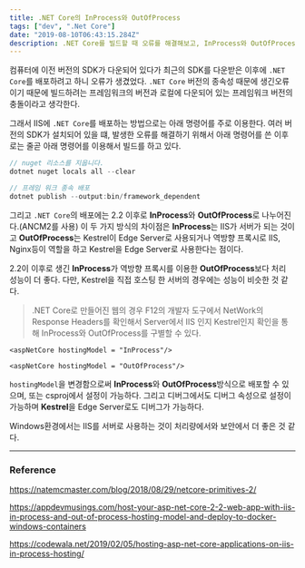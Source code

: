 ```yaml
---
title: .NET Core의 InProcess와 OutOfProcess
tags: ["dev", ".Net Core"]
date: "2019-08-10T06:43:15.284Z"
description: .NET Core를 빌드할 때 오류를 해결해보고, InProcess와 OutOfProcess에 대해서 간단하게 알아봅니다.
---
```


컴퓨터에 이전 버전의 SDK가 다운되어 있다가 최근의 SDK를 다운받은 이후에 `.NET Core`를 배포하려고 하니 오류가 생겼었다. `.NET Core` 버전의 종속성 때문에 생긴오류이기 때문에 빌드하려는 프레임워크의 버전과 로컬에 다운되어 있는 프레임워크 버전의 충돌이라고 생각한다.

그래서 IIS에 `.NET Core`를 배포하는 방법으로는 아래 명령어를 주로 이용한다. 여러 버전의 SDK가 설치되어 있을 떄, 발생한 오류를 해결하기 위해서 아래 명령어를 쓴 이후로는 줄곧 아래 명령어를 이용해서 빌드를 하고 있다.

```csharp
// nuget 리소스를 지웁니다.
dotnet nuget locals all --clear

// 프레임 워크 종속 배포
dotnet publish --output:bin/framework_dependent
```

그리고 `.NET Core`의 배포에는 2.2 이후로 **InProcess**와 **OutOfProcess**로 나누어진다.(ANCM2를 사용) 이 두 가지 방식의 차이점은 **InProcess**는 IIS가 서버가 되는 것이고 **OutOfProcess**는 Kestrel이 Edge Server로 사용되거나 역방향 프록시로 IIS, Nginx등이 역할을 하고 Kestrel을 Edge Server로 사용한다는 점이다.

2.2이 이후로 생긴 **InProcess**가 역방향 프록시를 이용한 **OutOfProcess**보다 처리 성능이 더 좋다. 다만, Kestrel을 직접 호스팅 한 서버의 경우에는 성능이 비슷한 것 같다.

>.NET Core로 만들어진 웹의 경우 F12의 개발자 도구에서 NetWork의 Response Headers를 확인해서 Server에서 IIS 인지 Kestrel인지 확인을 통해 InProcess와 OutOfProcess를 구별할 수 있다.

```
<aspNetCore hostingModel = "InProcess"/>
```

```
<aspNetCore hostingModel = "OutOfProcess"/>
```

`hostingModel`을 변경함으로써 **InProcess**와 **OutOfProcess**방식으로 배포할 수 있으며, 또는 csproj에서 설정이 가능하다. 그리고 디버그에서도 디버그 속성으로 설정이 가능하며 **Kestrel**을 Edge Server로도 디버그가 가능하다.

Windows환경에서는 IIS를 서버로 사용하는 것이 처리량에서와 보안에서 더 좋은 것 같다.

---
### Reference

https://natemcmaster.com/blog/2018/08/29/netcore-primitives-2/

https://appdevmusings.com/host-your-asp-net-core-2-2-web-app-with-iis-in-process-and-out-of-process-hosting-model-and-deploy-to-docker-windows-containers

https://codewala.net/2019/02/05/hosting-asp-net-core-applications-on-iis-in-process-hosting/


